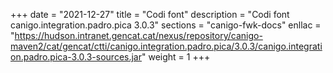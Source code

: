 +++
date        = "2021-12-27"
title       = "Codi font"
description = "Codi font canigo.integration.padro.pica 3.0.3"
sections    = "canigo-fwk-docs"
enllac		= "https://hudson.intranet.gencat.cat/nexus/repository/canigo-maven2/cat/gencat/ctti/canigo.integration.padro.pica/3.0.3/canigo.integration.padro.pica-3.0.3-sources.jar"
weight		= 1
+++
